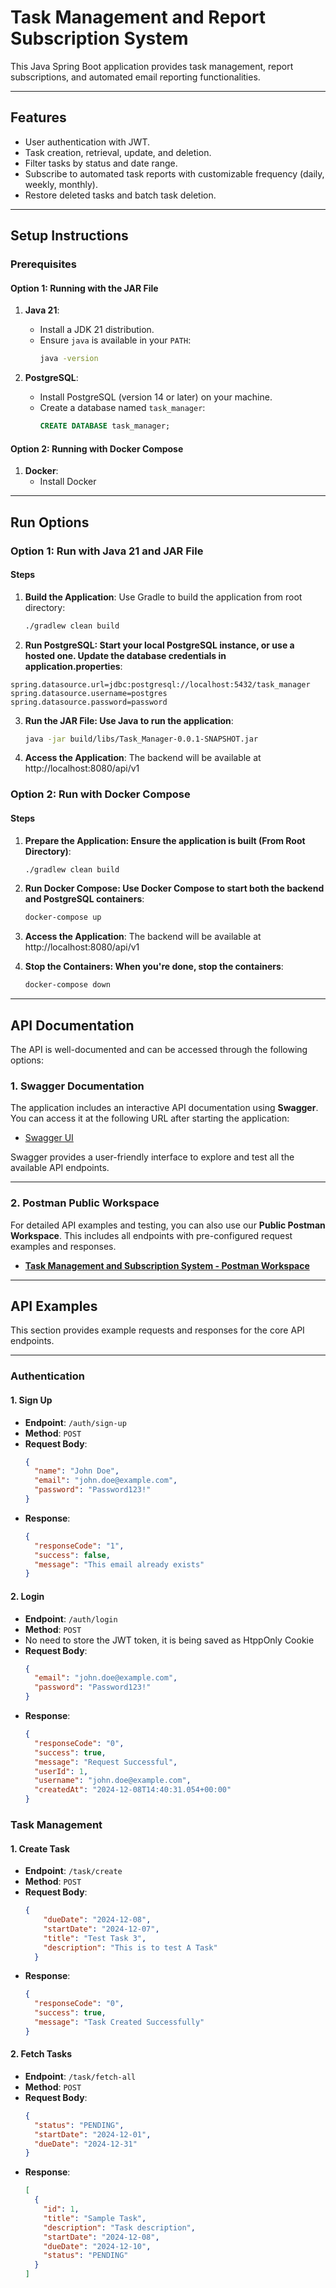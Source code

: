 # **Task Management and Report Subscription System**

This Java Spring Boot application provides task management, report subscriptions, and automated email reporting functionalities.

---

## **Features**

- User authentication with JWT.
- Task creation, retrieval, update, and deletion.
- Filter tasks by status and date range.
- Subscribe to automated task reports with customizable frequency (daily, weekly, monthly).
- Restore deleted tasks and batch task deletion.

---

## **Setup Instructions**

### **Prerequisites**

#### **Option 1: Running with the JAR File**
1. **Java 21**:
    - Install a JDK 21 distribution.
    - Ensure `java` is available in your `PATH`:
      ```bash
      java -version
      ```

2. **PostgreSQL**:
    - Install PostgreSQL (version 14 or later) on your machine.
    - Create a database named `task_manager`:
      ```sql
      CREATE DATABASE task_manager;
      ```


#### **Option 2: Running with Docker Compose**
1. **Docker**:
    - Install Docker

---

## **Run Options**

### **Option 1: Run with Java 21 and JAR File**

#### **Steps**

1. **Build the Application**:
   Use Gradle to build the application from root directory:
   ```bash
   ./gradlew clean build
   ```

2. **Run PostgreSQL: Start your local PostgreSQL instance, or use a hosted one. Update the database credentials in application.properties**:
  ```propertires
  spring.datasource.url=jdbc:postgresql://localhost:5432/task_manager
  spring.datasource.username=postgres
  spring.datasource.password=password
```

3. **Run the JAR File: Use Java to run the application**:
   ```bash
   java -jar build/libs/Task_Manager-0.0.1-SNAPSHOT.jar
   ```

4. **Access the Application**:
   The backend will be available at http://localhost:8080/api/v1


### **Option 2: Run with Docker Compose**
#### **Steps**

1. **Prepare the Application: Ensure the application is built (From Root Directory)**:
   ```bash
   ./gradlew clean build
   ```
2. **Run Docker Compose: Use Docker Compose to start both the backend and PostgreSQL containers**:
   ```bash
   docker-compose up
   ```
3. **Access the Application**:
   The backend will be available at http://localhost:8080/api/v1

4. **Stop the Containers: When you're done, stop the containers**:
   ```bash
   docker-compose down
   ```

---

## **API Documentation**

The API is well-documented and can be accessed through the following options:


### **1. Swagger Documentation**
The application includes an interactive API documentation using **Swagger**. You can access it at the following URL after starting the application:

- [Swagger UI](http://localhost:8080/api/v1/swagger-ui/index.html)

Swagger provides a user-friendly interface to explore and test all the available API endpoints.

---

### **2. Postman Public Workspace**
For detailed API examples and testing, you can also use our **Public Postman Workspace**. This includes all endpoints with pre-configured request examples and responses.

- [**Task Management and Subscription System - Postman Workspace**](https://www.postman.com/vodafone-task-manger/team-workspace/overview)   

---


## **API Examples**

This section provides example requests and responses for the core API endpoints.

---

### **Authentication**

#### **1. Sign Up**
- **Endpoint**: `/auth/sign-up`
- **Method**: `POST`
- **Request Body**:
  ```json
  {
    "name": "John Doe",
    "email": "john.doe@example.com",
    "password": "Password123!"
  }
  ```
- **Response**:
    ```json
    {
      "responseCode": "1",
      "success": false,
      "message": "This email already exists"
    }
    ```

#### **2. Login**
- **Endpoint**: `/auth/login`
- **Method**: `POST`
- No need to store the JWT token, it is being saved as HtppOnly Cookie
- **Request Body**:
  ```json
  {
    "email": "john.doe@example.com",
    "password": "Password123!"
  }
  ```
- **Response**:
    ```json
  {
      "responseCode": "0",
      "success": true,
      "message": "Request Successful",
      "userId": 1,
      "username": "john.doe@example.com",
      "createdAt": "2024-12-08T14:40:31.054+00:00"
    }
    ```

### **Task Management**

#### **1. Create Task**
- **Endpoint**: `/task/create`
- **Method**: `POST`
- **Request Body**:
  ```json
  {
      "dueDate": "2024-12-08",
      "startDate": "2024-12-07",
      "title": "Test Task 3",
      "description": "This is to test A Task"
    }
  ```
- **Response**:
    ```json
  {
      "responseCode": "0",
      "success": true,
      "message": "Task Created Successfully"
    }
    ```

#### **2. Fetch Tasks**
- **Endpoint**: `/task/fetch-all`
- **Method**: `POST`
- **Request Body**:
  ```json
  {
    "status": "PENDING",
    "startDate": "2024-12-01",
    "dueDate": "2024-12-31"
  }

  ```
- **Response**:
  ```json
  [
    {
      "id": 1,
      "title": "Sample Task",
      "description": "Task description",
      "startDate": "2024-12-08",
      "dueDate": "2024-12-10",
      "status": "PENDING"
    }
  ]
  ```


  

  






    

